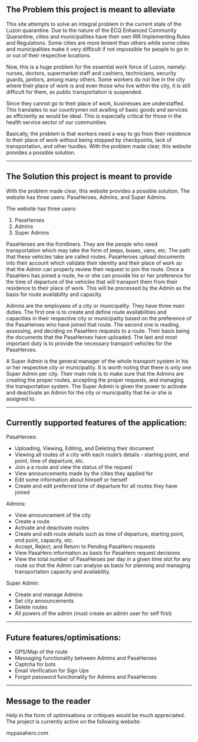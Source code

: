 ## The Problem this project is meant to alleviate

This site attempts to solve an integral problem in the current state of the Luzon quarantine. Due to the nature of the ECQ Enhanced Community Quarantine, cities and municipalities have their own IRR Implementing Rules and Regulations. Some cities are more lenient than others while some cities and municipalities make it very difficult if not impossible for people to go in or out of their respective locations.

Now, this is a huge problem for the essential work force of Luzon, namely: nurses, doctors, supermarket staff and cashiers, technicians, security guards, janitors, among many others. Some workers do not live in the city where their place of work is and even those who live within the city, it is still difficult for them, as public transportation is suspended.

Since they cannot go to their place of work, businesses are understaffed. This translates to our countrymen not availing of basic goods and services as efficiently as would be ideal. This is especially critical for those in the health service sector of our communities.

Basically, the problem is that workers need a way to go from their residence to their place of work without being stopped by checkpoints, lack of transportation, and other hurdles. With the problem made clear, this website provides a possible solution.

-------------------------------------------------------------------------------------------------------------------------------

## The Solution this project is meant to provide

With the problem made clear, this website provides a possible solution. The website has three users: PasaHeroes, Admins, and Super Admins.

The website has three users:
1. PasaHeroes
2. Admins
3. Super Admins

PasaHeroes are the frontliners. They are the people who need transportation which may take the form of jeeps, buses, vans, etc. The path that these vehicles take are called routes. PasaHeroes upload documents into their account which validate their identity and their place of work so that the Admin can properly review their request to join the route. Once a PasaHero has joined a route, he or she can provide his or her preference for the time of departure of the vehicles that will transport them from their residence to their place of work. This will be processed by the Admin as the basis for route availability and capacity.

Admins are the employees of a city or municipality. They have three main duties. The first one is to create and define route availabilities and capacities in their respective city or municipality based on the preference of the PasaHeroes who have joined that route. The second one is reading, assessing, and deciding on PasaHero requests to a route. Their basis being the documents that the PasaHeroes have uploaded. The last and most important duty is to provide the necessary transport vehicles for the PasaHeroes.

A Super Admin is the general manager of the whole transport system in his or her respective city or municipality. It is worth noting that there is only one Super Admin per city. Their main role is to make sure that the Admins are creating the proper routes, accepting the proper requests, and managing the transportation system. The Super Admin is given the power to activate and deactivate an Admin for the city or municipality that he or she is assigned to. 

-------------------------------------------------------------------------------------------------------------------------------

## Currently supported features of the application:

PasaHeroes:
- Uploading, Viewing, Editing, and Deleting their document
- Viewing all routes of a city with each route’s details - starting point, end point, time of departure, etc.
- Join a a route and view the status of the request
- View announcements made by the cities they applied for
- Edit some information about himself or herself
- Create and edit preferred time of departure for all routes they have joined

Admins: 
- View announcement of the city
- Create a route
- Activate and deactivate routes
- Create and edit route details such as time of departure, starting point, end point, capacity, etc.
- Accept, Reject, and Return to Pending PasaHero requests
- View PasaHero information as basis for PasaHero request decisions
- View the total number of PasaHeroes per day in a given time slot for any route so that the Admin can analyse as basis for planning and managing transportation capacity and availability.

Super Admin:
- Create and manage Admins
- Set city announcements
- Delete routes
- All powers of the admin (must create an admin user for self first)
    
-------------------------------------------------------------------------------------------------------------------------------

## Future features/optimisations:
- GPS/Map of the route
- Messaging functionality between Admins and PasaHeroes
- Captcha for bots
- Email Verification for Sign Ups
- Forgot password functionality for Admins and PasaHeroes

-------------------------------------------------------------------------------------------------------------------------------

## Message to the reader

Help in the form of optimisations or critiques would be much appreciated.
The project is currently active on the following website:

mypasahero.com
